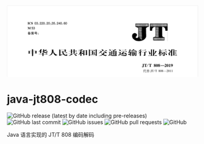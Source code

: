 <!-- Add banner here -->
![Banner](jt808.png)

# java-jt808-codec

<!-- Add buttons here -->

![GitHub release (latest by date including pre-releases)](https://img.shields.io/github/v/release/toggery/java-jt808-codec?include_prereleases)
![GitHub last commit](https://img.shields.io/github/last-commit/toggery/java-jt808-codec)
![GitHub issues](https://img.shields.io/github/issues-raw/toggery/java-jt808-codec)
![GitHub pull requests](https://img.shields.io/github/issues-pr/toggery/java-jt808-codec)
![GitHub](https://img.shields.io/github/license/toggery/java-jt808-codec)

<!-- Describe your project in brief -->

Java 语言实现的 JT/T 808 编码解码

